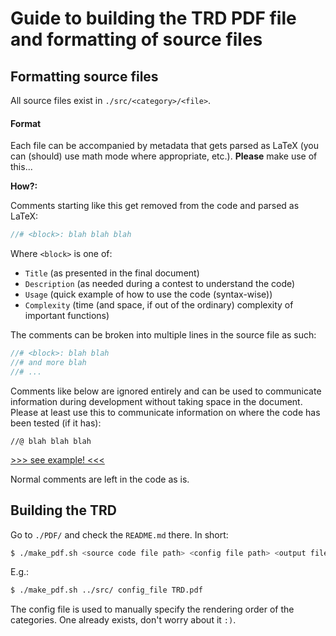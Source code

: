 # Guide to building the TRD PDF file and formatting of source files

## Formatting source files
All source files exist in `./src/<category>/<file>`.

#### Format
Each file can be accompanied by metadata that gets parsed as LaTeX (you can (should) use math mode where appropriate, etc.). **Please** make use of this...

**How?:**

Comments starting like this get removed from the code and parsed as LaTeX:

```c++
//# <block>: blah blah blah
```

Where `<block>` is one of:

- `Title` (as presented in the final document)
- `Description` (as needed during a contest to understand the code)
- `Usage` (quick example of how to use the code (syntax-wise))
- `Complexity` (time (and space, if out of the ordinary) complexity of important functions)

The comments can be broken into multiple lines in the source file as such:

```c++
//# <block>: blah blah
//# and more blah
//# ...
```

Comments like below are ignored entirely and can be used to communicate information during development without taking space in the document. Please at least use this to communicate information on where the code has been tested (if it has):

```
//@ blah blah blah
```

[>>> see example! <<<](./src/Data_Structures/DSU.h)

Normal comments are left in the code as is.

## Building the TRD
Go to `./PDF/` and check the `README.md` there. In short:

```sh
$ ./make_pdf.sh <source code file path> <config file path> <output file path (.pdf)>
```

E.g.:

```sh
$ ./make_pdf.sh ../src/ config_file TRD.pdf
```

The config file is used to manually specify the rendering order of the categories. One already exists, don't worry about it `:)`.
